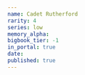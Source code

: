 ```yaml
---
name: Cadet Rutherford
rarity: 4
series: low
memory_alpha:
bigbook_tier: -1
in_portal: true
date:
published: true
---
```



